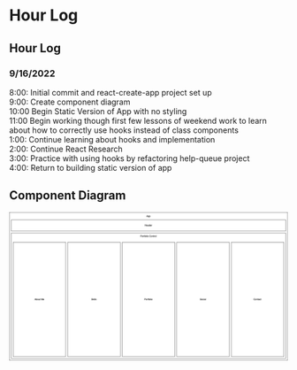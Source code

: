 # Hour Log

## Hour Log

### 9/16/2022

8:00: Initial commit and react-create-app project set up
<br>
9:00: Create component diagram
<br>
10:00 Begin Static Version of App with no styling
<br>
11:00 Begin working though first few lessons of weekend work to learn about how to correctly use hooks instead of class components
<br>
1:00: Continue learning about hooks and implementation
<br>
2:00: Continue React Research
<br>
3:00: Practice with using hooks by refactoring help-queue project
<br>
4:00: Return to building static version of app

## Component Diagram

![component-diagram](./Portfolio.png)